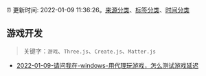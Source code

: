 :alarm_clock: 更新时间: 2022-01-09 11:36:26。[来源分类](../README.md)、[标签分类](../TAGS.md)、[时间分类](../TIMELINE.md)

## 游戏开发


> 关键字：`游戏`、`Three.js`、`Create.js`、`Matter.js`



- [2022-01-09-请问我在-windows-用代理玩游戏，怎么测试游戏延迟](https://www.v2ex.com/t/827148) 
